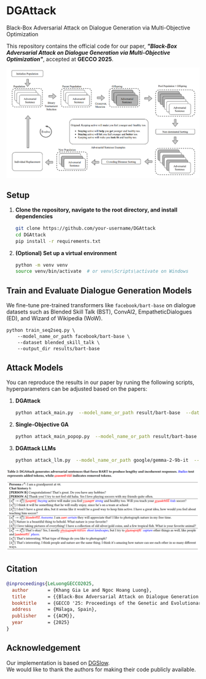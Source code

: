 # DGAttack
Black-Box Adversarial Attack on Dialogue Generation via Multi-Objective Optimization

This repository contains the official code for our paper, _**"Black-Box Adversarial Attack on Dialogue Generation via Multi-Objective Optimization"**_, accepted at **GECCO 2025**.

![overview](img/overview.png) <!-- Replace with your actual image path -->

## Setup

1. **Clone the repository, navigate to the root directory, and install dependencies**
    ```bash
    git clone https://github.com/your-username/DGAttack
    cd DGAttack
    pip install -r requirements.txt
    ```

2. **(Optional) Set up a virtual environment**
    ```bash
    python -m venv venv
    source venv/bin/activate  # or venv\Scripts\activate on Windows
    ```


##  Train and Evaluate Dialogue Generation Models

We fine-tune pre-trained transformers like `facebook/bart-base` on dialogue datasets such as Blended Skill Talk (BST), ConvAI2, EmpatheticDialogues (ED), and Wizard of Wikipedia (WoW).

    
    python train_seq2seq.py \
        --model_name_or_path facebook/bart-base \
        --dataset blended_skill_talk \
        --output_dir results/bart-base
    
## Attack Models
You can reproduce the results in our paper by runing the following scripts, hyperparameters can be adjusted based on the papers:

1. **DGAttack**
    ```bash
    python attack_main.py  --model_name_or_path result/bart-base  --dataset blended_skill_talk  --out_dir logging/results
    ``` 

2. **Single-Objective GA**
    ```bash
    python attack_main_popop.py  --model_name_or_path result/bart-base  --dataset blended_skill_talk  --out_dir logging/results
    ``` 

3. **DGAttack LLMs**
    ```bash
    python attack_llm.py  --model_name_or_path google/gemma-2-9b-it  --dataset blended_skill_talk --out_dir logging/results 
    ```

![overview](img/result.png)

## Citation


```bibtex
@inproceedings{LeLuongGECCO2025,
  author       = {Khang Gia Le and Ngoc Hoang Luong},
  title        = {{Black-Box Adversarial Attack on Dialogue Generation via Multi-Objective Optimization}},
  booktitle    = {GECCO '25: Proceedings of the Genetic and Evolutionary Computation Conference},
  address      = {Málaga, Spain},
  publisher    = {{ACM}},
  year         = {2025}
}
```
## Acknowledgement
Our implementation is based on [DGSlow](https://github.com/yul091/DGSlow).  
We would like to thank the authors for making their code publicly available.